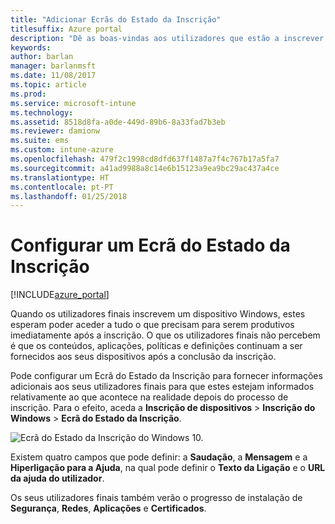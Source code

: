 ```yaml
---
title: "Adicionar Ecrãs do Estado da Inscrição"
titlesuffix: Azure portal
description: "Dê as boas-vindas aos utilizadores que estão a inscrever dispositivos Windows 10."
keywords: 
author: barlan
manager: barlanmsft
ms.date: 11/08/2017
ms.topic: article
ms.prod: 
ms.service: microsoft-intune
ms.technology: 
ms.assetid: 8518d8fa-a0de-449d-89b6-8a33fad7b3eb
ms.reviewer: damionw
ms.suite: ems
ms.custom: intune-azure
ms.openlocfilehash: 479f2c1998cd8dfd637f1487a7f4c767b17a5fa7
ms.sourcegitcommit: a41ad9988a8c14e6b15123a9ea9bc29ac437a4ce
ms.translationtype: HT
ms.contentlocale: pt-PT
ms.lasthandoff: 01/25/2018
---
```

# <a name="set-up-an-enrollment-status-screen"></a>Configurar um Ecrã do Estado da Inscrição

[!INCLUDE[azure_portal](./includes/azure_portal.md)]

Quando os utilizadores finais inscrevem um dispositivo Windows, estes esperam poder aceder a tudo o que precisam para serem produtivos imediatamente após a inscrição. O que os utilizadores finais não percebem é que os conteúdos, aplicações, políticas e definições continuam a ser fornecidos aos seus dispositivos após a conclusão da inscrição.

Pode configurar um Ecrã do Estado da Inscrição para fornecer informações adicionais aos seus utilizadores finais para que estes estejam informados relativamente ao que acontece na realidade depois do processo de inscrição. Para o efeito, aceda a **Inscrição de dispositivos** > **Inscrição do Windows** > **Ecrã do Estado da Inscrição**.

![Ecrã do Estado da Inscrição do Windows 10.](win10-enrollment-status-admin-setup.png)

Existem quatro campos que pode definir: a **Saudação**, a **Mensagem** e a **Hiperligação para a Ajuda**, na qual pode definir o **Texto da Ligação** e o **URL da ajuda do utilizador**.

Os seus utilizadores finais também verão o progresso de instalação de **Segurança**, **Redes**, **Aplicações** e **Certificados**.
